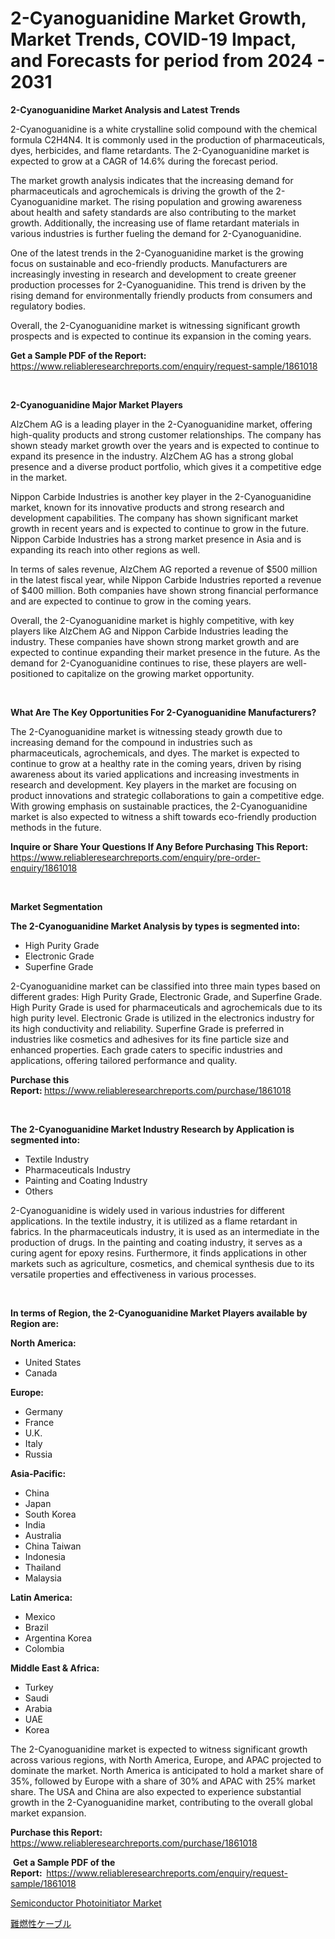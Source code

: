 <p><h1>2-Cyanoguanidine Market Growth, Market Trends, COVID-19 Impact, and Forecasts for period from 2024 - 2031</h1></p><p><strong>2-Cyanoguanidine Market Analysis and Latest Trends</strong></p>
<p><p>2-Cyanoguanidine is a white crystalline solid compound with the chemical formula C2H4N4. It is commonly used in the production of pharmaceuticals, dyes, herbicides, and flame retardants. The 2-Cyanoguanidine market is expected to grow at a CAGR of 14.6% during the forecast period. </p><p>The market growth analysis indicates that the increasing demand for pharmaceuticals and agrochemicals is driving the growth of the 2-Cyanoguanidine market. The rising population and growing awareness about health and safety standards are also contributing to the market growth. Additionally, the increasing use of flame retardant materials in various industries is further fueling the demand for 2-Cyanoguanidine.</p><p>One of the latest trends in the 2-Cyanoguanidine market is the growing focus on sustainable and eco-friendly products. Manufacturers are increasingly investing in research and development to create greener production processes for 2-Cyanoguanidine. This trend is driven by the rising demand for environmentally friendly products from consumers and regulatory bodies.</p><p>Overall, the 2-Cyanoguanidine market is witnessing significant growth prospects and is expected to continue its expansion in the coming years.</p></p>
<p><strong>Get a Sample PDF of the Report:&nbsp;</strong> <a href="https://www.reliableresearchreports.com/enquiry/request-sample/1861018">https://www.reliableresearchreports.com/enquiry/request-sample/1861018</a></p>
<p>&nbsp;</p>
<p><strong>2-Cyanoguanidine Major Market Players</strong></p>
<p><p>AlzChem AG is a leading player in the 2-Cyanoguanidine market, offering high-quality products and strong customer relationships. The company has shown steady market growth over the years and is expected to continue to expand its presence in the industry. AlzChem AG has a strong global presence and a diverse product portfolio, which gives it a competitive edge in the market.</p><p>Nippon Carbide Industries is another key player in the 2-Cyanoguanidine market, known for its innovative products and strong research and development capabilities. The company has shown significant market growth in recent years and is expected to continue to grow in the future. Nippon Carbide Industries has a strong market presence in Asia and is expanding its reach into other regions as well.</p><p>In terms of sales revenue, AlzChem AG reported a revenue of $500 million in the latest fiscal year, while Nippon Carbide Industries reported a revenue of $400 million. Both companies have shown strong financial performance and are expected to continue to grow in the coming years.</p><p>Overall, the 2-Cyanoguanidine market is highly competitive, with key players like AlzChem AG and Nippon Carbide Industries leading the industry. These companies have shown strong market growth and are expected to continue expanding their market presence in the future. As the demand for 2-Cyanoguanidine continues to rise, these players are well-positioned to capitalize on the growing market opportunity.</p></p>
<p>&nbsp;</p>
<p><strong>What Are The Key Opportunities For 2-Cyanoguanidine Manufacturers?</strong></p>
<p><p>The 2-Cyanoguanidine market is witnessing steady growth due to increasing demand for the compound in industries such as pharmaceuticals, agrochemicals, and dyes. The market is expected to continue to grow at a healthy rate in the coming years, driven by rising awareness about its varied applications and increasing investments in research and development. Key players in the market are focusing on product innovations and strategic collaborations to gain a competitive edge. With growing emphasis on sustainable practices, the 2-Cyanoguanidine market is also expected to witness a shift towards eco-friendly production methods in the future.</p></p>
<p><strong>Inquire or Share Your Questions If Any Before Purchasing This Report:</strong> <a href="https://www.reliableresearchreports.com/enquiry/pre-order-enquiry/1861018">https://www.reliableresearchreports.com/enquiry/pre-order-enquiry/1861018</a></p>
<p>&nbsp;</p>
<p><strong>Market Segmentation</strong></p>
<p><strong>The 2-Cyanoguanidine Market Analysis by types is segmented into:</strong></p>
<p><ul><li>High Purity Grade</li><li>Electronic Grade</li><li>Superfine Grade</li></ul></p>
<p><p>2-Cyanoguanidine market can be classified into three main types based on different grades: High Purity Grade, Electronic Grade, and Superfine Grade. High Purity Grade is used for pharmaceuticals and agrochemicals due to its high purity level. Electronic Grade is utilized in the electronics industry for its high conductivity and reliability. Superfine Grade is preferred in industries like cosmetics and adhesives for its fine particle size and enhanced properties. Each grade caters to specific industries and applications, offering tailored performance and quality.</p></p>
<p><strong>Purchase this Report:&nbsp;</strong><a href="https://www.reliableresearchreports.com/purchase/1861018">https://www.reliableresearchreports.com/purchase/1861018</a></p>
<p>&nbsp;</p>
<p><strong>The 2-Cyanoguanidine Market Industry Research by Application is segmented into:</strong></p>
<p><ul><li>Textile Industry</li><li>Pharmaceuticals Industry</li><li>Painting and Coating Industry</li><li>Others</li></ul></p>
<p><p>2-Cyanoguanidine is widely used in various industries for different applications. In the textile industry, it is utilized as a flame retardant in fabrics. In the pharmaceuticals industry, it is used as an intermediate in the production of drugs. In the painting and coating industry, it serves as a curing agent for epoxy resins. Furthermore, it finds applications in other markets such as agriculture, cosmetics, and chemical synthesis due to its versatile properties and effectiveness in various processes.</p></p>
<p>&nbsp;</p>
<p><strong>In terms of Region, the 2-Cyanoguanidine Market Players available by Region are:</strong></p>
<p>
    <p> <strong> North America: </strong>
        <ul>
            <li>United States</li>
            <li>Canada</li>
        </ul>
        </p> 
    <p> <strong> Europe: </strong>
        <ul>
            <li>Germany</li>
            <li>France</li>
            <li>U.K.</li>
            <li>Italy</li>
            <li>Russia</li>
        </ul>
        </p> 
    <p> <strong> Asia-Pacific: </strong>
        <ul>
            <li>China</li>
            <li>Japan</li>
            <li>South Korea</li>
            <li>India</li>
            <li>Australia</li>
            <li>China Taiwan</li>
            <li>Indonesia</li>
            <li>Thailand</li>
            <li>Malaysia</li>
        </ul>
        </p> 
    <p> <strong> Latin America: </strong>
        <ul>
            <li>Mexico</li>
            <li>Brazil</li>
            <li>Argentina Korea</li>
            <li>Colombia</li>
        </ul>
        </p> 
    <p> <strong> Middle East & Africa: </strong>
        <ul>
            <li>Turkey</li>
            <li>Saudi</li>
            <li>Arabia</li>
            <li>UAE</li>
            <li>Korea</li>
        </ul>
    </p>
    </p>
<p><p>The 2-Cyanoguanidine market is expected to witness significant growth across various regions, with North America, Europe, and APAC projected to dominate the market. North America is anticipated to hold a market share of 35%, followed by Europe with a share of 30% and APAC with 25% market share. The USA and China are also expected to experience substantial growth in the 2-Cyanoguanidine market, contributing to the overall global market expansion.</p></p>
<p><strong>Purchase this Report: </strong><a href="https://www.reliableresearchreports.com/purchase/1861018">https://www.reliableresearchreports.com/purchase/1861018</a></p>
<p>&nbsp;<strong>Get a Sample PDF of the Report:&nbsp;&nbsp;</strong><a href="https://www.reliableresearchreports.com/enquiry/request-sample/1861018">https://www.reliableresearchreports.com/enquiry/request-sample/1861018</a></p>
<p><strong></strong></p>
<p><p><a href="https://github.com/edytherolanlouisejk1miz0wig/Market-Research-Report-List-1/blob/main/semiconductor-photoinitiator-market.md">Semiconductor Photoinitiator Market</a></p><p><a href="https://medium.com/@johneahan44556754/%E6%B6%88%E9%98%B2%E3%82%B1%E3%83%BC%E3%83%96%E3%83%AB%E3%81%AE%E5%B8%82%E5%A0%B4%E8%A6%8F%E6%A8%A1%E3%81%AF-%E3%82%B0%E3%83%AD%E3%83%BC%E3%83%90%E3%83%AB%E7%94%A3%E6%A5%AD%E3%81%AB%E3%81%8A%E3%81%91%E3%82%8B%E6%9C%80%E8%89%AF%E3%81%AE%E3%83%9E%E3%83%BC%E3%82%B1%E3%83%86%E3%82%A3%E3%83%B3%E3%82%B0%E3%83%81%E3%83%A3%E3%83%8D%E3%83%AB%E3%82%92%E6%98%8E%E3%82%89%E3%81%8B%E3%81%AB%E3%81%97%E3%81%BE%E3%81%99-44b2715ecc56">難燃性ケーブル</a></p></p>